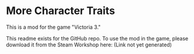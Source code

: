 # More Character Traits
 
This is a mod for the game "Victoria 3."

This readme exists for the GitHub repo. To use the mod in the game, please download it from the Steam Workshop here: (Link not yet generated)

